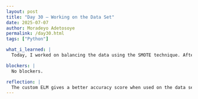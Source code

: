 ```yaml
---
layout: post
title: "Day 30 – Working on the Data Set"
date: 2025-07-07
author: Moradeyo Adetosoye
permalink: /day30.html
tags: ["Python"]

what_i_learned: |
  Today, I worked on balancing the data using the SMOTE technique. After balancing the data, I spent most of my time getting the performance metrics using various machine learning algorithms. I also compared the accuracy score gotten when the ELM and the custom ELM were implemented on the balanced data set. It took me a while to implement the custom ELM because there were a few more steps to it than the usual ELM.

blockers: |
  No blockers.

reflection: |
  The custom ELM gives a better accuracy score when used on the data set compared to the normal ELM. It was a bit time-consuming trying to figure out how to implement the custom ELM though, but I was able to get it done. The work for today wasa bit much, I only got a bit of it done. I'll probbaly finish the rest later this week.
---
```


